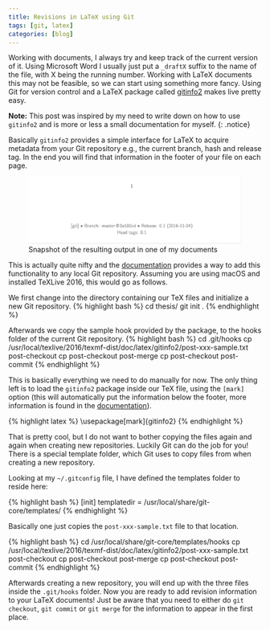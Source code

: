 ```yaml
---
title: Revisions in LaTeX using Git
tags: [git, latex]
categories: [blog]
---
```


Working with documents, I always try and keep track of the current version of it. Using Microsoft Word I usually just put a ``_draftX`` suffix to the name of the file, with X being the running number. Working with LaTeX documents this may not be feasible, so we can start using something more fancy. Using Git for version control and a LaTeX package called [gitinfo2](https://www.ctan.org/pkg/gitinfo2) makes live pretty easy.

<!--more-->

**Note:** This post was inspired by my need to write down on how to use ``gitinfo2`` and is more or less a small documentation for myself.
{: .notice}

Basically ``gitinfo2`` provides a simple interface for LaTeX to acquire metadata from your Git repository e.g., the current branch, hash and release tag. In the end you will find that information in the footer of your file on each page.

<figure>
    <a href="/images/posts/git-revision-large.png"><img src="/images/posts/git-revision.png"></a>
    <figcaption>Snapshot of the resulting output in one of my documents</figcaption>
</figure>

This is actually quite nifty and the [documentation](http://mirrors.ctan.org/macros/latex/contrib/gitinfo2/gitinfo2.pdf) provides a way to add this functionality to any local Git repository. Assuming you are using macOS and installed TeXLive 2016, this would go as follows.

We first change into the directory containing our TeX files and initialize a new Git repository.
{% highlight bash %}
cd thesis/
git init .
{% endhighlight %}

Afterwards we copy the sample hook provided by the package, to the hooks folder of the current Git repository.
{% highlight bash %}
cd .git/hooks
cp /usr/local/texlive/2016/texmf-dist/doc/latex/gitinfo2/post-xxx-sample.txt post-checkout
cp post-checkout post-merge
cp post-checkout post-commit
{% endhighlight %}

This is basically everything we need to do manually for now. The only thing left is to load the ``gitinfo2`` package inside our TeX file, using the ``[mark]`` option (this will automatically put the information below the footer, more information is found in the [documentation](http://mirrors.ctan.org/macros/latex/contrib/gitinfo2/gitinfo2.pdf)).

{% highlight latex %}
\usepackage[mark]{gitinfo2}
{% endhighlight %}

That is pretty cool, but I do not want to bother copying the files again and again when creating new repositories. Luckily Git can do the job for you! There is a special template folder, which Git uses to copy files from when creating a new repository.

Looking at my ``~/.gitconfig`` file, I have defined the templates folder to reside here:

{% highlight bash %}
[init]
    templatedir = /usr/local/share/git-core/templates/
{% endhighlight %}

Basically one just copies the ``post-xxx-sample.txt`` file to that location.

{% highlight bash %}
cd /usr/local/share/git-core/templates/hooks
cp /usr/local/texlive/2016/texmf-dist/doc/latex/gitinfo2/post-xxx-sample.txt post-checkout
cp post-checkout post-merge
cp post-checkout post-commit
{% endhighlight %}

Afterwards creating a new repository, you will end up with the three files inside the ``.git/hooks`` folder. Now you are ready to add revision information to your LaTeX documents! Just be aware that you need to either do ``git checkout``, ``git commit`` or ``git merge`` for the information to appear in the first place.
